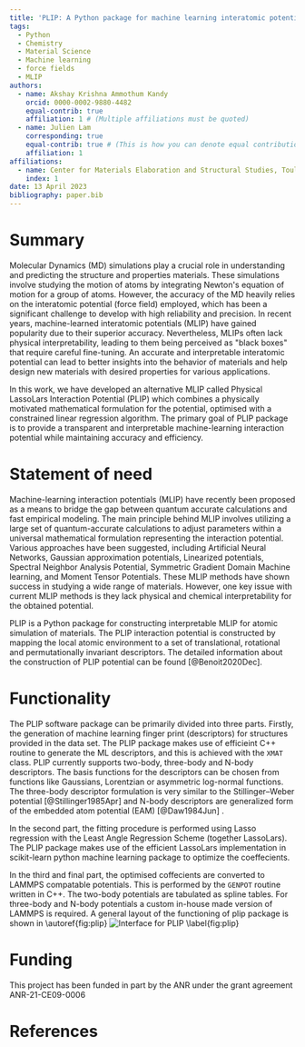 ```yaml
---
title: 'PLIP: A Python package for machine learning interatomic potentials'
tags:
  - Python
  - Chemistry
  - Material Science
  - Machine learning
  - force fields
  - MLIP
authors:
  - name: Akshay Krishna Ammothum Kandy
    orcid: 0000-0002-9880-4482
    equal-contrib: true
    affiliation: 1 # (Multiple affiliations must be quoted)
  - name: Julien Lam
    corresponding: true
    equal-contrib: true # (This is how you can denote equal contributions between multiple authors)
    affiliation: 1
affiliations:
  - name: Center for Materials Elaboration and Structural Studies, Toulouse, France
    index: 1
date: 13 April 2023
bibliography: paper.bib
---
```


# Summary
Molecular Dynamics (MD) simulations play a crucial role in understanding and predicting the structure and properties materials. These simulations involve studying the motion of atoms by integrating Newton's equation of motion for a group of atoms. However, the accuracy of the MD heavily relies on the interatomic potential (force field) employed, which has been a significant challenge to develop with high reliability and precision. In recent years, machine-learned interatomic potentials (MLIP) have gained popularity due to their superior accuracy. Nevertheless, MLIPs often lack physical interpretability, leading to them being perceived as "black boxes" that require careful fine-tuning.  An accurate and interpretable interatomic potential can lead to better insights into the behavior of materials and help design new materials with desired properties for various applications.

In this work, we have developed an alternative MLIP called Physical LassoLars Interaction Potential (PLIP) which combines a physically motivated mathematical formulation for the potential, optimised with a constrained linear regression algorithm. The primary goal of PLIP  package is to provide a transparent and interpretable machine-learning interaction potential while maintaining accuracy and efficiency.


# Statement of need
Machine-learning interaction potentials (MLIP) have recently been proposed as a means to bridge the gap between quantum accurate calculations and fast empirical modeling. The main principle behind MLIP involves utilizing a large set of quantum-accurate calculations to adjust parameters within a universal mathematical formulation representing the interaction potential. Various approaches have been suggested, including Artificial Neural Networks, Gaussian approximation potentials, Linearized potentials, Spectral Neighbor Analysis Potential, Symmetric Gradient Domain Machine learning, and Moment Tensor Potentials. These MLIP methods have shown success in studying a wide range of materials. However, one key issue with current MLIP methods is they lack physical and chemical interpretability for the obtained potential.


PLIP is a Python package for constructing interpretable MLIP for atomic simulation of materials. The PLIP interaction potential is constructed by mapping the local atomic environment to a set of  translational, rotational and permutationally invariant descriptors. The detailed information about the construction of PLIP potential can be found [@Benoit2020Dec].









# Functionality
The PLIP software package can be primarily divided into three parts.  Firstly, the generation of machine learning finger print (descriptors) for structures provided in the data set. The PLIP package makes use of efficieint C++ routine to generate the ML descriptors, and this is achieved with the `XMAT` class. PLIP currently supports two-body, three-body and N-body descriptors. The basis functions for the descriptors can be chosen from functions like Gaussians, Lorentzian or asymmetric log-normal functions. The three-body descriptor formulation is very similar to the Stillinger–Weber potential [@Stillinger1985Apr] and N-body descriptors are generalized form of the embedded atom potential (EAM) [@Daw1984Jun] .

In the second part, the fitting procedure is performed using Lasso regression with the Least Angle Regression Scheme (together LassoLars). The PLIP package makes use of the efficient LassoLars implementation in scikit-learn python machine learning package to optimize the coeffecients. 

In the third and final part, the optimised coffecients are converted to LAMMPS compatable potentials. This is performed by the `GENPOT` routine written in C++. The two-body potentials are tabulated as spline tables. For three-body and N-body potentials a custom in-house made version of LAMMPS is required.  A general layout of the functioning of plip package is shown in \autoref{fig:plip}
![Interface for PLIP \label{fig:plip}](/images/plip.png)
# Funding
This project has been funded in part by the ANR under the grant agreement ANR-21-CE09-0006



# References
